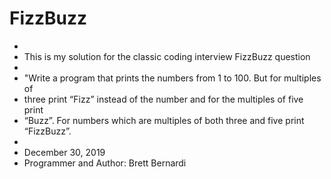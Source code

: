# FizzBuzz
*
 * This is my solution for the classic coding interview FizzBuzz question
 * 
 * "Write a program that prints the numbers from 1 to 100. But for multiples of 
 * three print “Fizz” instead of the number and for the multiples of five print
 * “Buzz”. For numbers which are multiples of both three and five print “FizzBuzz”.
 * 
 * December 30, 2019
 * Programmer and Author: Brett Bernardi
